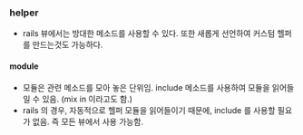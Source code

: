 ### helper

- rails 뷰에서는 방대한 메소드를 사용할 수 있다. 또한 새롭게 선언하여 커스텀 헬퍼를 만드는것도 가능하다.

#### module

- 모듈은 관련 메소드를 모아 놓은 단위임. include 메소드를 사용하여 모듈을 읽어들일 수 있음. (mix in 이라고도 함.)
- rails 의 경우, 자동적으로 헬퍼 모듈을 읽어들이기 때문에, include 를 사용할 필요가 없음. 즉 모든 뷰에서 사용 가능함.
